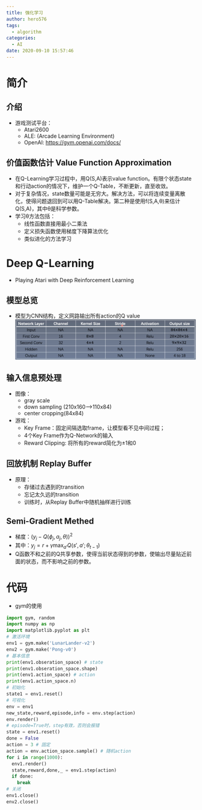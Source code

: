 ```yaml
---
title: 强化学习
author: hero576
tags:
  - algorithm
categories:
  - AI
date: 2020-09-10 15:57:46
---
```

<!-- more -->

# 简介
## 介绍
- 游戏测试平台：
  - Atari2600
  - ALE: (Arcade Learning Environment)
  - OpenAI: https://gym.openai.com/docs/


## 价值函数估计 Value Function Approximation
- 在Q-Learning学习过程中，用Q(S,A)表示value function。有限个状态state和行动action的情况下，维护一个Q-Table，不断更新，直至收敛。
- 对于复杂情况，state数量可能是无穷大。解决方法，可以将连续变量离散化，使得问题退回到可以用Q-Table解决。第二种是使用f(S,A,θ)来估计Q(S,A)，其中θ是科学参数。
- 学习θ方法包括：
  - 线性函数直接用最小二乘法
  - 定义损失函数使用梯度下降算法优化
  - 类似进化的方法学习

# Deep Q-Learning
- Playing Atari with Deep Reinforcement Learning
## 模型总览
- 模型为CNN结构，定义网路输出所有action的Q value
![](/images/pasted-397.png)


## 输入信息预处理
- 图像：
  - gray scale
  - down sampling (210x160-->110x84)
  - center cropping(84x84)
- 游戏：
  - Key Frame：固定间隔选取frame，让模型看不见中间过程；
  - 4个Key Frame作为Q-Network的输入
  - Reward Clipping: 将所有的reward简化为±1和0


## 回放机制 Replay Buffer
- 原理：
  - 存储过去遇到的transition
  - 忘记太久远的transition
  - 训练时，从Replay Buffer中随机抽样进行训练


## Semi-Gradient Methed
- 梯度：$(y_j-Q(\phi_j,a_j,\theta))^2$
- 其中：$y_j=r+\gamma\max_{a'}Q(s',a';\theta_{t-1})$
- Q函数不和之前的Q共享参数，使得当前状态得到的参数，使输出尽量贴近前面的状态，而不影响之前的参数。


# 代码
- gym的使用
```py
import gym, random
import numpy as np
import matplotlib.pyplot as plt
# 激活环境
env1 = gym.make('LunarLander-v2')
env2 = gym.make('Pong-v0')
# 基本信息
print(env1.obseration_space) # state
print(env1.obseration_space.shape)
print(env1.action_space) # action 
print(env1.action_space.n)
# 初始化
state1 = env1.reset()
# 可视化
env = env1
new_state,reward,episode,info = env.step(action)
env.render()
# episode=True时，step有效，否则会报错
state = env1.reset()
done = False
action = 3 # 固定
action = env.action_space.sample() # 随机action
for i in range(1000):
  env1.render()
  state,reward,done,_ = env1.step(action)
  if done:
    break
# 关闭
env1.close()
env2.close()
```




